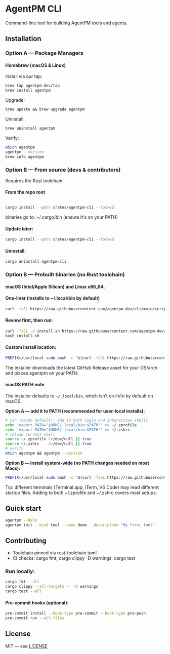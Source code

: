 # AgentPM CLI

Command-line tool for building AgentPM tools and agents.

## Installation

### Option A — Package Managers

#### Homebrew (macOS & Linux)

Install via our tap:

```bash
brew tap agentpm-dev/tap
brew install agentpm
```

Upgrade:
```bash
brew update && brew upgrade agentpm
```

Uninstall:
```bash
brew uninstall agentpm
```

Verify:
```bash
which agentpm
agentpm --version
brew info agentpm
```

### Option B — From source (devs & contributors)

Requires the Rust toolchain.

#### From the repo root
```bash

cargo install --path crates/agentpm-cli --locked
```
binaries go to: ~/.cargo/bin (ensure it's on your PATH)

#### Update later:
```bash
cargo install --path crates/agentpm-cli --locked
```

#### Uninstall:
```bash
cargo uninstall agentpm-cli
```

### Option B — Prebuilt binaries (no Rust toolchain)

#### macOS (Intel/Apple Silicon) and Linux x86_64.

#### One-liner (installs to ~/.local/bin by default)
```bash
curl -fsSL https://raw.githubusercontent.com/agentpm-dev/cli/main/scripts/install-latest.sh | bash
```

#### Review first, then run:
```bash
curl -fsSL -o install.sh https://raw.githubusercontent.com/agentpm-dev/cli/main/scripts/install-latest.sh
bash install.sh
```

#### Custom install location:
```bash
PREFIX=/usr/local sudo bash -c "$(curl -fsSL https://raw.githubusercontent.com/agentpm-dev/cli/main/scripts/install-latest.sh)"
```

The installer downloads the latest GitHub Release asset for your OS/arch and places agentpm on your PATH.

#### macOS PATH note

The installer defaults to `~/.local/bin`, which isn’t on `PATH` by default on macOS.

**Option A — add it to PATH (recommended for user-local installs):**
```bash
# zsh (macOS default): add to both login and interactive shells
echo 'export PATH="$HOME/.local/bin:$PATH"' >> ~/.zprofile
echo 'export PATH="$HOME/.local/bin:$PATH"' >> ~/.zshrc
# reload current shell
source ~/.zprofile 2>/dev/null || true
source ~/.zshrc    2>/dev/null || true
# verify
which agentpm && agentpm --version
```

**Option B — install system-wide (no PATH changes needed on most Macs):**
```bash
PREFIX=/usr/local sudo bash -c "$(curl -fsSL https://raw.githubusercontent.com/agentpm-dev/cli/main/scripts/install-latest.sh)"
```
Tip: different terminals (Terminal.app, iTerm, VS Code) may read different startup files. Adding to both ~/.zprofile and ~/.zshrc covers most setups.

## Quick start

```bash
agentpm --help
agentpm init --kind tool --name demo --description "My first tool"
```

## Contributing

- Toolchain pinned via rust-toolchain.toml
- CI checks: cargo fmt, cargo clippy -D warnings, cargo test

### Run locally:

```bash
cargo fmt --all
cargo clippy --all-targets -- -D warnings
cargo test --all
```

#### Pre-commit hooks (optional):

```bash
pre-commit install --hook-type pre-commit --hook-type pre-push
pre-commit run --all-files
```

## License

MIT — see [LICENSE](https://raw.githubusercontent.com/agentpm-dev/cli/refs/heads/main/LICENSE)

